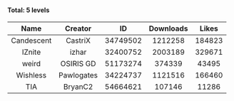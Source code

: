 #### Total: 5 levels

| Name | Creator | ID | Downloads | Likes |
|:---:|:---:|:---:|:---:|:---:|
| Candescent | CastriX | 34749502 | 1212258 | 184823
| IZnite | izhar | 32400752 | 2003189 | 329671
| weird | OSIRIS GD | 51173274 | 374339 | 43495
| Wishless | Pawlogates | 34224737 | 1121516 | 166460
|  TIA | BryanC2 | 54664621 | 107146 | 11286
